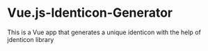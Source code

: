 # Vue.js-Identicon-Generator
This is a Vue app that  generates a unique identicon with the help of jdenticon library
